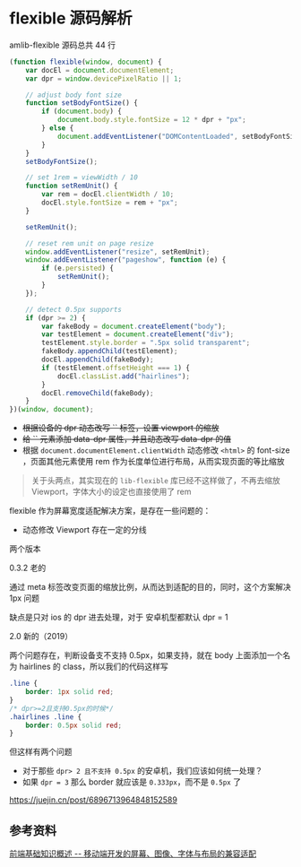 # flexible 源码解析

amlib-flexible 源码总共 44 行

```javascript
(function flexible(window, document) {
    var docEl = document.documentElement;
    var dpr = window.devicePixelRatio || 1;

    // adjust body font size
    function setBodyFontSize() {
        if (document.body) {
            document.body.style.fontSize = 12 * dpr + "px";
        } else {
            document.addEventListener("DOMContentLoaded", setBodyFontSize);
        }
    }
    setBodyFontSize();

    // set 1rem = viewWidth / 10
    function setRemUnit() {
        var rem = docEl.clientWidth / 10;
        docEl.style.fontSize = rem + "px";
    }

    setRemUnit();

    // reset rem unit on page resize
    window.addEventListener("resize", setRemUnit);
    window.addEventListener("pageshow", function (e) {
        if (e.persisted) {
            setRemUnit();
        }
    });

    // detect 0.5px supports
    if (dpr >= 2) {
        var fakeBody = document.createElement("body");
        var testElement = document.createElement("div");
        testElement.style.border = ".5px solid transparent";
        fakeBody.appendChild(testElement);
        docEl.appendChild(fakeBody);
        if (testElement.offsetHeight === 1) {
            docEl.classList.add("hairlines");
        }
        docEl.removeChild(fakeBody);
    }
})(window, document);
```

-   ~~根据设备的 dpr 动态改写 `` 标签，设置 viewport 的缩放~~
-   ~~给 `` 元素添加 data-dpr 属性，并且动态改写 data-dpr 的值~~
-   根据 `document.documentElement.clientWidth` 动态修改 `<html>` 的 font-size ，页面其他元素使用 rem 作为长度单位进行布局，从而实现页面的等比缩放

> 关于头两点，其实现在的 `lib-flexible` 库已经不这样做了，不再去缩放 Viewport，字体大小的设定也直接使用了 rem

flexible 作为屏幕宽度适配解决方案，是存在一些问题的：

-   动态修改 Viewport 存在一定的分线

两个版本

0.3.2 老的

通过 meta 标签改变页面的缩放比例，从而达到适配的目的，同时，这个方案解决 1px 问题

缺点是只对 ios 的 dpr 进去处理，对于 安卓机型都默认 dpr = 1

2.0 新的（2019）

两个问题存在，判断设备支不支持 0.5px，如果支持，就在 body 上面添加一个名为 hairlines 的 class，所以我们的代码这样写

```css
.line {
    border: 1px solid red;
}
/* dpr>=2且支持0.5px的时候*/
.hairlines .line {
    border: 0.5px solid red;
}
```

但这样有两个问题

-   对于那些 `dpr> 2 且不支持 0.5px` 的安卓机，我们应该如何统一处理？
-   如果 `dpr = 3` 那么 border 就应该是 `0.333px`，而不是 `0.5px` 了

https://juejin.cn/post/6896713964848152589

## 参考资料

[前端基础知识概述 -- 移动端开发的屏幕、图像、字体与布局的兼容适配](https://github.com/chokcoco/cnblogsArticle/issues/25#)
